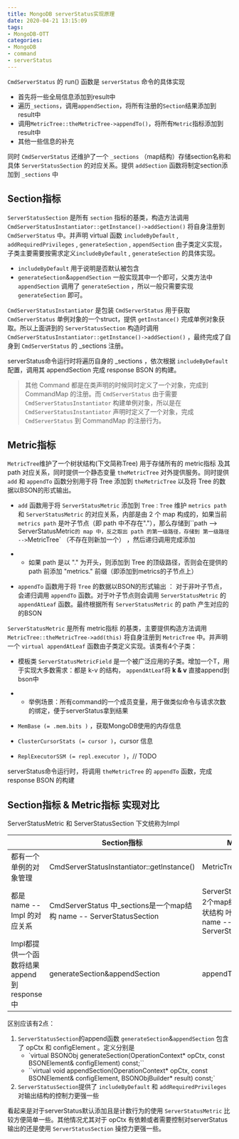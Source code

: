 ```yaml
---
title: MongoDB serverStatus实现原理
date: 2020-04-21 13:15:09
tags:
- MongoDB-OTT
categories:
- MongoDB
- command
- serverStatus
---
```


 `CmdServerStatus` 的 run() 函数是 `serverStatus` 命令的具体实现

- 首先将一些全局信息添加到result中
- 遍历`_sections`，调用`appendSection`，将所有注册的`Section`结果添加到result中
- 调用`MetricTree::theMetricTree->appendTo()`，将所有`Metric`指标添加到result中
- 其他一些信息的补充

 

同时 `CmdServerStatus` 还维护了一个 `_sections` （map结构）存储section名称和具体 `ServerStatusSection` 的对应关系。提供 `addSection` 函数将制定section添加到 `_sections` 中



## Section指标

`ServerStatusSection` 是所有 `section` 指标的基类，构造方法调用 `CmdServerStatusInstantiator::getInstance()->addSection()` 将自身注册到 `CmdServerStatus` 中。并声明 virtual 函数 `includeByDefault` , `addRequiredPrivileges` , `generateSection` , `appendSection` 由子类定义实现，子类主要需要按需求定义`includeByDefault` , `generateSection` 的具体实现。

- `includeByDefault` 用于说明是否默认被包含
- `generateSection`&`appendSection`   一般实现其中一个即可，父类方法中`appendSection` 调用了 `generateSection` ，所以一般只需要实现 `generateSection` 即可。

 

`CmdServerStatusInstantiator` 是包装 `CmdServerStatus` 用于获取 `CmdServerStatus` 单例对象的一个struct，提供 `getInstance()` 完成单例对象获取。所以上面讲到的 `ServerStatusSection` 构造时调用 `CmdServerStatusInstantiator::getInstance()->addSection()` ，最终完成了自身到 `CmdServerStatus` 的 _sections 注册。

 

serverStatus命令运行时将遍历自身的 _sections ，依次根据 `includeByDefault` 配置，调用其 appendSection 完成 response BSON 的构建。

 

> 其他 Command 都是在类声明的时候同时定义了一个对象，完成到 CommandMap 的注册。而 `CmdServerStatus` 由于需要 `CmdServerStatusInstantiator` 构建单例对象，所以是在 `CmdServerStatusInstantiator` 声明时定义了一个对象，完成 `CmdServerStatus` 到 CommandMap 的注册行为。

 

## Metric指标

`MetricTree`维护了一个树状结构(下文简称Tree) 用于存储所有的 metric指标 及其 path 对应关系，同时提供一个静态变量 `theMetricTree` 对外提供服务。同时提供 `add` 和 `appendTo` 函数分别用于将 Tree 添加到 `theMetricTree` 以及将 Tree 的数据以BSON的形式输出。

- `add` 函数用于将 `ServerStatusMetric` 添加到 `Tree` : `Tree` 维护 `metrics path` 和 `ServerStatusMetric` 的对应关系，内部是由 2 个 map 构成的，如果当前 `metrics path` 是叶子节点（即 path 中不存在"."），那么存储到``path --> ServerStatusMetric` 的 map 中，反之取出 path 的第一级路径，存储到 第一级路径 --> `MetricTree` （不存在则新加一个） ，然后递归调用完成添加

- - 如果 path 是以 "." 为开头，则添加到 Tree 的顶级路径，否则会在提供的 path 前添加 "metrics." 前缀（即添加到metrics的子节点上）

- `appendTo` 函数用于将 `Tree` 的数据以BSON的形式输出 ： 对于非叶子节点，会递归调用 `appendTo` 函数。对于叶子节点则会调用 `ServerStatusMetric` 的 `appendAtLeaf` 函数。最终根据所有 `ServerStatusMetric` 的 path 产生对应的的BSON

 

`ServerStatusMetric` 是所有 metric指标 的基类，主要提供构造方法调用 `MetricTree::theMetricTree->add(this)` 将自身注册到 `MetricTree` 中。并声明一个 `virtual appendAtLeaf` 函数由子类定义实现。该类有4个子类：

- 模板类 `ServerStatusMetricField` 是一个被广泛应用的子类。增加一个T，用于实现大多数需求：都是 k-v 的结构， `appendAtLeaf`将 **k & v** 直接append到bson中

- - 举例场景：所有command的一个成员变量，用于做类似命令与请求次数的绑定，便于serverStatus拿到结果

- `MemBase (= .mem.bits )` ，获取MongoDB使用的内存信息

- `ClusterCursorStats (= cursor )`，cursor 信息

- `ReplExecutorSSM (= repl.executor )`，// TODO

 

serverStatus命令运行时，将调用 `theMetricTree` 的 `appendTo` 函数，完成 response BSON 的构建

 

## Section指标 & Metric指标 实现对比

ServerStatusMetric 和 ServerStatusSection 下文统称为Impl

|                                                 | Section指标                                                  | Metric指标                                                   |
| ----------------------------------------------- | ------------------------------------------------------------ | ------------------------------------------------------------ |
| 都有一个单例的对象管理                          | CmdServerStatusInstantiator::getInstance()                   | MetricTree::theMetricTree                                    |
| 都是 name -- Impl  的对应关系                   | CmdServerStatus  中_sections是一个map结构  name -- ServerStatusSection | ServerStatusMetric中基于2个map结构实现了一个树状结构  叶子节点也都是  name -- ServerStatusMetric |
| Impl都提供一个函数将结果  append 到 response 中 | generateSection&appendSection                                | appendTo                                                     |

 

区别应该有2点：

1. `ServerStatusSection`的append函数 `generateSection`&`appendSection` 包含了 opCtx 和 configElement 。定义分别是
   * `virtual BSONObj generateSection(OperationContext* opCtx, const BSONElement&      configElement) const;``
   * ``virtual void appendSection(OperationContext* opCtx, const BSONElement&      configElement, BSONObjBuilder* result) const;`
2. `ServerStatusSection`提供了 `includeByDefault` 和 `addRequiredPrivileges` 对输出结构的控制力更强一些

 

看起来是对于serverStatus默认添加且是计数行为的使用 `ServerStatusMetric` 比较方便简单一些。其他情况尤其对于 opCtx 有依赖或者需要控制对serverStatus输出的还是使用 `ServerStatusSection` 操控力更强一些。
